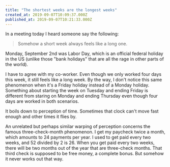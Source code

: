 ```yaml
---
title: "The shortest weeks are the longest weeks"
created_at: 2019-09-07T10:09:37.000Z
published_at: 2019-09-07T10:21:33.000Z
---
```

In a meeting today I heard someone say the following:

> Somehow a short week always feels like a long one.

Monday, September 2nd was Labor Day, which is an official federal holiday in the US (unlike those "bank holidays" that are all the rage in other parts of the world). 

I have to agree with my co-worker. Even though we only worked four days this week, it still feels like a long week. By the way, I don't notice this same phenomenon when it's a Friday holiday instead of a Monday holiday. Something about starting the week on Tuesday and ending Friday is different from staring on Monday and ending Thursday even though four days are worked in both scenarios.

It boils down to perception of time. Sometimes that clock can't move fast enough and other times it flies by.

An unrelated but perhaps similar warping of perception concerns the famous three-check-month phenomenon. I get my paycheck twice a month, which amounts to 24 payments per year. I used to get paid every two weeks, and 52 divided by 2 is 26. When you get paid every two weeks, there will be two months out of the year that are three-check months. That third check is supposed to be free money, a complete bonus. But somehow it never works out that way.
